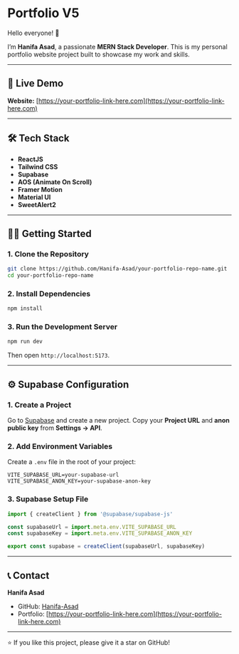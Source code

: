 # Portfolio V5

Hello everyone! 👋

I’m **Hanifa Asad**, a passionate **MERN Stack Developer**. This is my personal portfolio website project built to showcase my work and skills.

---

## 🚀 Live Demo

**Website:** [https://your-portfolio-link-here.com](https://your-portfolio-link-here.com)

---

## 🛠️ Tech Stack

* **ReactJS**
* **Tailwind CSS**
* **Supabase**
* **AOS (Animate On Scroll)**
* **Framer Motion**
* **Material UI**
* **SweetAlert2**

---

## 🏃‍♀️ Getting Started

### 1. Clone the Repository

```bash
git clone https://github.com/Hanifa-Asad/your-portfolio-repo-name.git
cd your-portfolio-repo-name
```

### 2. Install Dependencies

```bash
npm install
```

### 3. Run the Development Server

```bash
npm run dev
```

Then open `http://localhost:5173`.

---

## ⚙️ Supabase Configuration

### 1. Create a Project

Go to [Supabase](https://supabase.com/) and create a new project.
Copy your **Project URL** and **anon public key** from **Settings → API**.

### 2. Add Environment Variables

Create a `.env` file in the root of your project:

```env
VITE_SUPABASE_URL=your-supabase-url
VITE_SUPABASE_ANON_KEY=your-supabase-anon-key
```

### 3. Supabase Setup File

```javascript
import { createClient } from '@supabase/supabase-js'

const supabaseUrl = import.meta.env.VITE_SUPABASE_URL
const supabaseKey = import.meta.env.VITE_SUPABASE_ANON_KEY

export const supabase = createClient(supabaseUrl, supabaseKey)
```

---

## 📞 Contact

**Hanifa Asad**

* GitHub: [Hanifa-Asad](https://github.com/Hanifa-Asad)
* Portfolio: [https://your-portfolio-link-here.com](https://your-portfolio-link-here.com)

---

⭐ If you like this project, please give it a star on GitHub!
